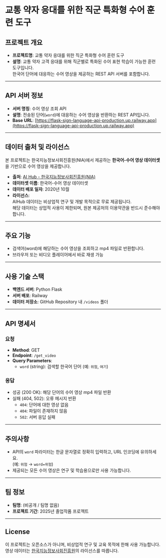 # 교통 약자 응대를 위한 직군 특화형 수어 훈련 도구

## 프로젝트 개요
- **프로젝트명**: 교통 약자 응대를 위한 직군 특화형 수어 훈련 도구
- **설명**: 교통 약자 고객 응대를 위해 직군별로 특화된 수어 표현 학습이 가능한 훈련 도구입니다.  
  한국어 단어에 대응하는 수어 영상을 제공하는 REST API 서버를 포함합니다.

---

## API 서버 정보
- **서버 명칭**: 수어 영상 조회 API
- **설명**: 전송된 단어(`word`)에 대응하는 수어 영상을 반환하는 REST API입니다.
- **Base URL**: [https://flask-sign-language-api-production.up.railway.app](https://flask-sign-language-api-production.up.railway.app)

---

## 데이터 출처 및 라이선스
본 프로젝트는 한국지능정보사회진흥원(NIA)에서 제공하는 **한국어-수어 영상 데이터셋**을 기반으로 수어 영상을 제공합니다.

- **출처**: [AI Hub - 한국지능정보사회진흥원(NIA)](https://aihub.or.kr)
- **데이터셋 이름**: 한국어-수어 영상 데이터셋
- **데이터 배포 일자**: 2020년 10월
- **라이선스**:  
  AIHub 데이터는 비상업적 연구 및 개발 목적으로 무료 제공됩니다.  
  해당 데이터는 상업적 사용이 제한되며, 원본 제공처의 이용약관을 반드시 준수해야 합니다.

---

## 주요 기능
- 검색어(word)에 해당하는 수어 영상을 조회하고 mp4 파일로 반환합니다.
- 브라우저 또는 비디오 플레이어에서 바로 재생 가능

---

## 사용 기술 스택
- **백엔드 서버**: Python Flask
- **서버 배포**: Railway
- **데이터 저장소**: GitHub Repository 내 `/videos` 폴더

---

## API 명세서
### 요청
- **Method**: GET  
- **Endpoint**: `/get_video`  
- **Query Parameters**:  
  - `word` (string): 검색할 한국어 단어 (예: `위험`, `여기`)

### 응답
- 성공 (200 OK): 해당 단어의 수어 영상 mp4 파일 반환  
- 실패 (404, 502): 오류 메시지 반환  
  - `404`: 단어에 대한 영상 없음  
  - `404`: 파일이 존재하지 않음  
  - `502`: 서버 응답 실패

---

## 주의사항
- API의 `word` 파라미터는 한글 문자열로 정확히 입력하고, URL 인코딩에 유의하세요.  
  (예: `위험` → `word=위험`)
- 제공되는 모든 수어 영상은 연구 및 학습용으로만 사용 가능합니다.

---

## 팀 정보
- **팀명**: (비공개 / 팀명 없음)
- **프로젝트 기간**: 2025년 졸업작품 프로젝트

---

## License
이 프로젝트는 오픈소스가 아니며, 비상업적 연구 및 교육 목적에 한해 사용 가능합니다.  
영상 데이터는 [한국지능정보사회진흥원](https://aihub.or.kr)의 라이선스를 따릅니다.
